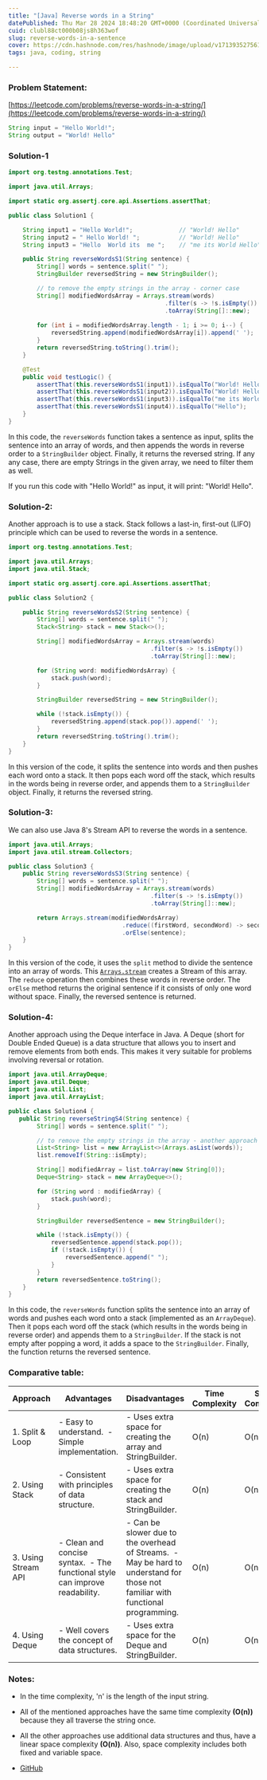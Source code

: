 ```yaml
---
title: "[Java] Reverse words in a String"
datePublished: Thu Mar 28 2024 18:48:20 GMT+0000 (Coordinated Universal Time)
cuid: clubl88ct000b08js8h363wof
slug: reverse-words-in-a-sentence
cover: https://cdn.hashnode.com/res/hashnode/image/upload/v1713935275613/a949a1db-5be9-436d-b7d6-59a86d35f498.png
tags: java, coding, string

---
```


### Problem Statement:

[https://leetcode.com/problems/reverse-words-in-a-string/](https://leetcode.com/problems/reverse-words-in-a-string/)

```java
String input = "Hello World!";
String output = "World! Hello"
```

### Solution-1

```java
import org.testng.annotations.Test;

import java.util.Arrays;

import static org.assertj.core.api.Assertions.assertThat;

public class Solution1 {

    String input1 = "Hello World!";             // "World! Hello"
    String input2 = " Hello World! ";           // "World! Hello"
    String input3 = "Hello  World its  me ";    // "me its World Hello"

    public String reverseWordsS1(String sentence) {
        String[] words = sentence.split(" ");
        StringBuilder reversedString = new StringBuilder();

        // to remove the empty strings in the array - corner case
        String[] modifiedWordsArray = Arrays.stream(words)
                                            .filter(s -> !s.isEmpty())
                                            .toArray(String[]::new);
        
        for (int i = modifiedWordsArray.length - 1; i >= 0; i--) {
            reversedString.append(modifiedWordsArray[i]).append(' ');
        }
        return reversedString.toString().trim();
    }

    @Test
    public void testLogic() {
        assertThat(this.reverseWordsS1(input1)).isEqualTo("World! Hello");
        assertThat(this.reverseWordsS1(input2)).isEqualTo("World! Hello");
        assertThat(this.reverseWordsS1(input3)).isEqualTo("me its World Hello");
        assertThat(this.reverseWordsS1(input4)).isEqualTo("Hello");
    }
}
```

In this code, the `reverseWords` function takes a sentence as input, splits the sentence into an array of words, and then appends the words in reverse order to a `StringBuilder` object. Finally, it returns the reversed string. If any any case, there are empty Strings in the given array, we need to filter them as well.

If you run this code with "Hello World!" as input, it will print: "World! Hello".

### Solution-2:

Another approach is to use a stack. Stack follows a last-in, first-out (LIFO) principle which can be used to reverse the words in a sentence.

```java
import org.testng.annotations.Test;

import java.util.Arrays;
import java.util.Stack;

import static org.assertj.core.api.Assertions.assertThat;

public class Solution2 {

    public String reverseWordsS2(String sentence) {
        String[] words = sentence.split(" ");
        Stack<String> stack = new Stack<>();

        String[] modifiedWordsArray = Arrays.stream(words)
                                        .filter(s -> !s.isEmpty())
                                        .toArray(String[]::new);

        for (String word: modifiedWordsArray) {
            stack.push(word);
        }

        StringBuilder reversedString = new StringBuilder();

        while (!stack.isEmpty()) {
            reversedString.append(stack.pop()).append(' ');
        }
        return reversedString.toString().trim();
    }
}
```

In this version of the code, it splits the sentence into words and then pushes each word onto a stack. It then pops each word off the stack, which results in the words being in reverse order, and appends them to a `StringBuilder` object. Finally, it returns the reversed string.

### Solution-3:

We can also use Java 8's Stream API to reverse the words in a sentence.

```java
import java.util.Arrays;
import java.util.stream.Collectors;

public class Solution3 {
    public String reverseWordsS3(String sentence) {
        String[] words = sentence.split(" ");
        String[] modifiedWordsArray = Arrays.stream(words)
                                        .filter(s -> !s.isEmpty())
                                        .toArray(String[]::new);

        return Arrays.stream(modifiedWordsArray)
                                .reduce((firstWord, secondWord) -> secondWord + " " + firstWord)
                                .orElse(sentence);
    }
}
```

In this version of the code, it uses the `split` method to divide the sentence into an array of words. This [`Arrays.stream`](http://Arrays.stream) creates a Stream of this array. The `reduce` operation then combines these words in reverse order. The `orElse` method returns the original sentence if it consists of only one word without space. Finally, the reversed sentence is returned.

### Solution-4:

Another approach using the Deque interface in Java. A Deque (short for Double Ended Queue) is a data structure that allows you to insert and remove elements from both ends. This makes it very suitable for problems involving reversal or rotation.

```java
import java.util.ArrayDeque;
import java.util.Deque;
import java.util.List;
import java.util.ArrayList;

public class Solution4 {
   public String reverseStringS4(String sentence) {
        String[] words = sentence.split(" ");

        // to remove the empty strings in the array - another approach
        List<String> list = new ArrayList<>(Arrays.asList(words));
        list.removeIf(String::isEmpty);

        String[] modifiedArray = list.toArray(new String[0]);
        Deque<String> stack = new ArrayDeque<>();

        for (String word : modifiedArray) {
            stack.push(word);
        }

        StringBuilder reversedSentence = new StringBuilder();

        while (!stack.isEmpty()) {
            reversedSentence.append(stack.pop());
            if (!stack.isEmpty()) {
                reversedSentence.append(" ");
            }
        }
        return reversedSentence.toString();
    }
}
```

In this code, the `reverseWords` function splits the sentence into an array of words and pushes each word onto a stack (implemented as an `ArrayDeque`). Then it pops each word off the stack (which results in the words being in reverse order) and appends them to a `StringBuilder`. If the stack is not empty after popping a word, it adds a space to the `StringBuilder`. Finally, the function returns the reversed sentence.

### Comparative table:

| Approach | Advantages | Disadvantages | Time Complexity | Space Complexity |
| --- | --- | --- | --- | --- |
| 1\. Split & Loop | \- Easy to understand.  - Simple implementation. | \- Uses extra space for creating the array and StringBuilder. | O(n) | O(n) |
| 2\. Using Stack | \- Consistent with principles of data structure. | \- Uses extra space for creating the stack and StringBuilder. | O(n) | O(n) |
| 3\. Using Stream API | \- Clean and concise syntax.  - The functional style can improve readability. | \- Can be slower due to the overhead of Streams.  - May be hard to understand for those not familiar with functional programming. | O(n) | O(n) |
| 4\. Using Deque | \- Well covers the concept of data structures. | \- Uses extra space for the Deque and StringBuilder. | O(n) | O(n) |

### Notes:

* In the time complexity, 'n' is the length of the input string.
    
* All of the mentioned approaches have the same time complexity **(O(n))** because they all traverse the string once.
    
* All the other approaches use additional data structures and thus, have a linear space complexity **(O(n))**. Also, space complexity includes both fixed and variable space.
    
* [GitHub](https://github.com/rakesh-vardan/daily-practice/blob/master/src/test/java/com/me/coding/problems/leetcode/string/ReverseWordsInString.java)
